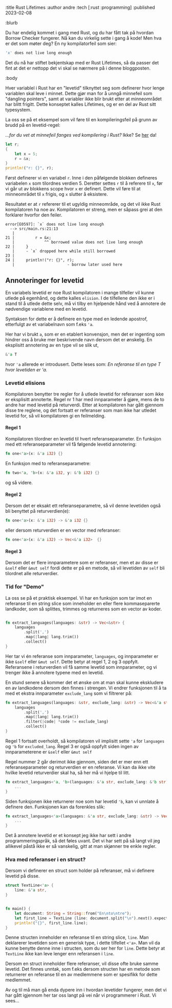 :title Rust Lifetimes
:author andre
:tech [:rust :programming]
:published 2023-02-08

:blurb


Du har endelig kommet i gang med Rust, og du har fått tak på hvordan Borrow Checker fungerer. Nå kan du virkelig sette i gang å kode!
Men hva er det som møter deg? En ny kompilatorfeil som sier:

```rust
'x' does not live long enough
```

Det du nå har stiftet bekjentskap med er Rust Lifetimes, så da passer det fint at det er nettopp det vi skal se nærmere på i denne bloggposten.

:body


Hver variablel i Rust har en "levetid" tilknyttet seg som definerer hvor lenge variablen skal leve i minnet. Dette gjør man for å unngå minnefeil som "dangling pointers", samt at variabler ikke blir brukt etter at minneområdet har blitt frigitt. Dette konseptet kalles Lifetimes, og er en del av Rust sitt typesystem.


La oss se på et eksempel som vil føre til en kompileringsfeil på grunn av brudd på en levetid-regel:

_...for du vet at minnefeil fanges ved kompilering i Rust?_ Ikke? Se [her](https://www.kodemaker.no/blogg/2022-12-08-rust-minne-modell#hvordan-handteres-minne-i-rust) da!

```rust
let r;
{
    let x = 5;
    r = &x;
}
println!("r: {}", r);
```

Først definerer vi en variabel `r`. Inne i den påfølgende blokken defineres variabelen `x` som tilordnes verdien 5. Deretter settes `r` til å referere til `x`, før vi går ut av blokkens scope hvor `x` er definert. Dette vil føre til at minneområdet til `x` frigis, og `x` slutter å eksistere.

Resultatet er at `r` refererer til et ugyldig minneområde, og det vil ikke Rust kompilatoren ha noe av. Kompilatoren er streng, men er såpass grei at den forklarer hvorfor den feiler.


```
error[E0597]: `x` does not live long enough
  --> src/main.rs:21:13
   |
21 |         r = &x;
   |             ^^ borrowed value does not live long enough
22 |     }
   |     - `x` dropped here while still borrowed
23 |
24 |     println!("r: {}", r);
   |                       - borrow later used here
```




## Annoteringer for levetid
En variabels levetid er noe Rust kompilatoren i mange tilfeller vil kunne utlede på egenhånd, og dette kalles `elision`. I de tilfellene den ikke er i stand til å utlede dette selv, må vi tilby en hjelpende hånd ved å annotere de nødvendige variablene med en levetid. 

Syntaksen for dette er å definere en type med en ledende apostrof, etterfulgt av et variabelnavn som f.eks `'a`. 

Her har vi brukt `a`, som er en etablert konvensjon, men det er ingenting som hindrer oss å bruke mer beskrivende navn dersom det er ønskelig.
En eksplisitt annotering av en type vil se slik ut, 

```rust
&'a T
```
hvor `'a` allerede er introdusert. Dette leses som: _En referanse til en type T hvor levetiden er 'a._



### Levetid elisions

Kompilatoren benytter tre regler for å utlede levetid for referanser som ikke er eksplisitt annoterte. Regel nr 1 har med innparameter å gjøre, mens de to andre har med levetid på returverdi. Etter at kompilatoren har gått gjennom disse tre reglene, og det fortsatt er referanser som man ikke har utledet levetid for, så vil kompilatoren gi en feilmelding. 

#### Regel 1
Kompilatoren tilordner en levetid til hvert referanseparameter. En funksjon med ett referanseparameter vil få følgende levetid annotering:

```rust
fn one<'a>(x: &'a i32) {}
```

En funksjon med to referanseparametre:
```rust
fn two<'a, 'b>(x: &'a i32, y: &'b i32) {}
```
og så videre.


#### Regel 2

Dersom det er eksakt ett referanseparametre, så vil denne levetiden også bli benyttet på returverdien(e):

```rust
fn one<'a>(x: &'a i32) -> &'a i32 {}

```

eller dersom returverdien er en vector med referanser:

```rust
fn one<'a>(x: &'a i32) -> Vec<&'a i32>  {}

```

#### Regel 3

Dersom det er flere innparametere som er referanser, men et av disse er `&self` eller `&mut self` fordi dette er på en metode, så vil levetiden av `self` bli tilordnet alle returverdier.


### Tid for "Demo"

La oss se på et praktisk eksempel. Vi har en funksjon som tar imot en referanse til en string slice som inneholder en eller flere kommaseparerte landkoder, som så splittes, trimmes og returneres som en vector av koder.


```rust

fn extract_languages(languages: &str) -> Vec<&str> {
    languages
        .split(',')
        .map(|lang| lang.trim())
        .collect()
}

```


Her tar vi én referanse som innparameter, `languages`, og innparameter er ikke `&self` eller `&mut self`. 
Dette betyr at regel 1, 2 og 3 oppfylt. Referansene i returverdien vil få samme levetid som innparameter, og vi trenger ikke å annotere typene med en levetid.


En stund senere så kommer det et ønske om at man skal kunne ekskludere en av landkodene dersom den finnes i strengen. Vi endrer funksjonen til å ta med et ekstra innparameter `exclude_lang` som vi filtrerer på:

```rust
fn extract_languages(languages: &str, exclude_lang: &str) -> Vec<&'a str> {
    languages
        .split(',')
        .map(|lang| lang.trim())
        .filter(|code| *code != exclude_lang)
        .collect()
}
```


Regel 1 fortsatt overholdt, så kompilatoren vil implisitt sette `'a` for `languages` og `'b` for `excluded_lang`. 
Regel 3 er også oppfylt siden ingen av innparameterene er `&self` eller `&mut self`

Regel nummer 2 går derimot ikke gjennom, siden det er mer enn ett referanseparameter og returverdien er en referanse. Vi kan da ikke vite hvilke levetid returverdier skal ha, så her må vi hjelpe til litt.


```rust
fn extract_languages<'a, 'b>(languages: &'a str, exclude_lang: &'b str) -> Vec<&'a str> {
    ...
}
```

Siden funksjonen ikke returnerer noe som har levetid `'b`, kan vi unnlate å definere den. Funksjonen kan da forenkles slik:

```rust
fn extract_languages<'a>(languages: &'a str, exclude_lang: &str) -> Vec<&'a str> {
    ...
}
```

Det å annotere levetid er et konsept jeg ikke har sett i andre programmeringspråk, så det føles uvant. Det vi har sett på så langt vil jeg allikevel påstå ikke er så vanskelig, gitt at man skjønner tre enkle regler.


### Hva med referanser i en struct?

Dersom vi definerer en struct som holder på referanser, må vi definere levetid på disse.


```rust
struct TextLine<'a> {
    line: &'a str,
}


fn main() {
    let document: String = String::from("En\nto\ntre");
    let first_line = TextLine {line: document.split("\n").next().expect("Ingen linjer funnet")};
    println!("{}", first_line.line);
}

```


Denne structen inneholder en referanse til en string slice, `line`. Man deklarerer levetiden som en generisk type, i dette tilfellet `<'a>`. Man vil da kunne benytte denne inne i structen, som du ser her for `line`. Dette betyr at `TextLine` ikke kan leve lenger enn referansen i `line`.

Dersom en struct inneholder flere referanser, vil disse ofte bruke samme levetid. Det finnes unntak, som f.eks dersom structen har en metode som returnerer en referanse til en av medlemmene som er spesifikk for dette medlemmet.

Av og til må man gå enda dypere inn i hvordan levetider fungerer, men det vi har gått igjennom her tar oss langt på vei når vi programmerer i Rust. Vi sees...

